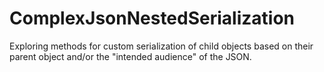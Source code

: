 # ComplexJsonNestedSerialization
Exploring methods for custom serialization of child objects based on their parent object and/or the "intended audience" of the JSON.
